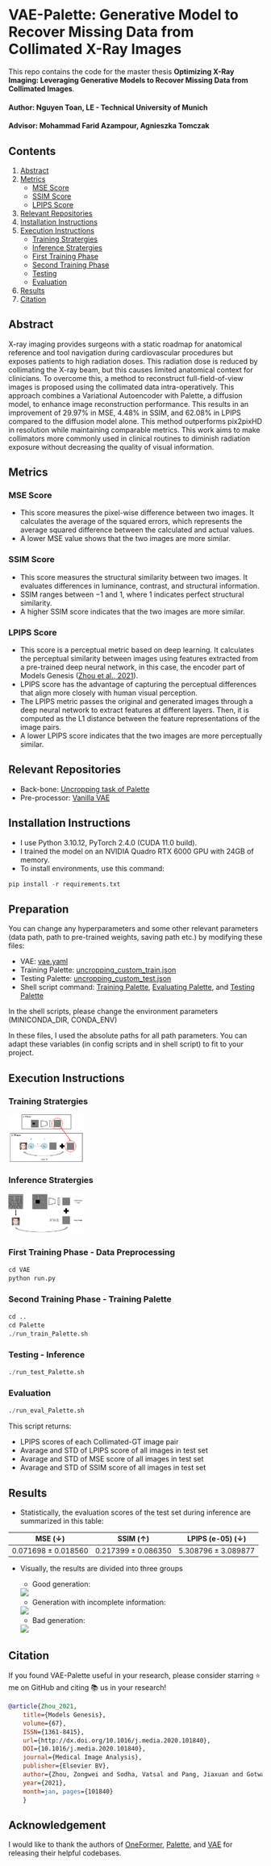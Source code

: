 # VAE-Palette: Generative Model to Recover Missing Data from Collimated X-Ray Images


This repo contains the code for the master thesis **Optimizing X-Ray Imaging: Leveraging Generative Models to Recover Missing Data from Collimated Images**.


#### Author: Nguyen Toan, LE - Technical University of Munich

#### Advisor: Mohammad Farid Azampour, Agnieszka Tomczak

## Contents

1. [Abstract](#Abstract)
2. [Metrics](#metrics)
    - [MSE Score](#mse-score)
    - [SSIM Score](#ssim-score)
    - [LPIPS Score](#lpips-score)
3. [Relevant Repositories](#relevant-repositories)
4. [Installation Instructions](#installation-instructions)
5. [Execution Instructions](#execution-instructions)
    - [Training Stratergies](#training-stratergies)
    - [Inference Stratergies](#inference-stratergies)
    - [First Training Phase](#first-training-phase---data-preprocessing)
    - [Second Training Phase](#second-training-phase---training-palette)
    - [Testing](#testing---inference)
    - [Evaluation](#evaluation)
6. [Results](#results)
7. [Citation](#citation)

## Abstract

X-ray imaging provides surgeons with a static roadmap for anatomical reference and tool navigation during cardiovascular procedures but exposes patients to high radiation doses. This radiation dose is reduced by collimating the X-ray beam, but this causes limited anatomical context for clinicians. To overcome this, a method to reconstruct full-field-of-view images is proposed using the collimated data intra-operatively. This approach combines a Variational Autoencoder with Palette, a diffusion model, to enhance image reconstruction performance. This results in an improvement of 29.97% in MSE, 4.48% in SSIM, and 62.08% in LPIPS compared to the diffusion model alone. This method outperforms pix2pixHD in resolution while maintaining comparable metrics. This work aims to make collimators more commonly used in clinical routines to diminish radiation exposure without decreasing the quality of visual information.

## Metrics

### MSE Score

- This score measures the pixel-wise difference between two images. It calculates the average of the squared errors, which represents the average squared difference between the calculated and actual values.
- A lower MSE value shows that the two images are more similar.

### SSIM Score

- This score measures the structural similarity between two images. It evaluates differences in luminance, contrast, and structural information.
- SSIM ranges between −1 and 1, where 1 indicates perfect structural similarity. 
- A higher SSIM score indicates that the two images are more similar.

### LPIPS Score

- This score is a perceptual metric based on deep learning. It calculates the perceptual similarity between images using features extracted
from a pre-trained deep neural network, in this case, the encoder part of Models Genesis ([Zhou et al., 2021](#citation)). 
- LPIPS score has the advantage of capturing the perceptual differences that align more closely with human visual perception.
- The LPIPS metric passes the original and generated images through a deep neural network to extract features at different layers. Then, it is computed as the L1 distance between the feature representations of the image pairs. 
- A lower LPIPS score indicates that the two images are more perceptually similar.

## Relevant Repositories

- Back-bone: [Uncropping task of Palette](https://github.com/Janspiry/Palette-Image-to-Image-Diffusion-Models)
- Pre-processor: [Vanilla VAE](https://github.com/AntixK/PyTorch-VAE/tree/master) 

## Installation Instructions

- I use Python 3.10.12, PyTorch 2.4.0 (CUDA 11.0 build).
- I trained the model on an NVIDIA Quadro RTX 6000 GPU with 24GB of memory.
- To install environments, use this command:
```python
pip install -r requirements.txt
```

## Preparation

You can change any hyperparameters and some other relevant parameters (data path, path to pre-trained weights, saving path etc.) by modifying these files:
- VAE: [vae.yaml](./VAE/configs/vae.yaml)
- Training Palette: [uncropping_custom_train.json](./Palette/config/uncropping_custom_train.json)
- Testing Palette: [uncropping_custom_test.json](./Palette/config/uncropping_custom_test.json)
- Shell script command: [Training Palette](./run_train_Palette.sh), [Evaluating Palette](./run_eval_Palette.sh), and [Testing Palette](./run_test_Palette.sh)

In the shell scripts, please change the environment parameters (MINICONDA_DIR, CONDA_ENV)

In these files, I used the absolute paths for all path parameters. You can adapt these variables (in config scripts and in shell script) to fit to your project.

## Execution Instructions

### Training Stratergies

<img src="Images/Training.png" width="30%"/>

### Inference Stratergies

<img src="Images/Inference.png" width="30%"/>

### First Training Phase - Data Preprocessing

```python
cd VAE
python run.py
```

### Second Training Phase - Training Palette

```python
cd ..
cd Palette
./run_train_Palette.sh
```

### Testing - Inference

```python
./run_test_Palette.sh
```

### Evaluation

```python
./run_eval_Palette.sh
```
This script returns:
- LPIPS scores of each Collimated-GT image pair
- Avarage and STD of LPIPS score of all images in test set
- Avarage and STD of MSE score of all images in test set
- Avarage and STD of SSIM score of all images in test set

## Results

- Statistically, the evaluation scores of the test set during inference are summarized in this table:

| MSE (&darr;) | SSIM (&uarr;) | LPIPS (e-05) (&darr;) |
| :---:| :---: |  :---: |
| 0.071698 &plusmn; 0.018560 | 0.217399 &plusmn; 0.086350 | 5.308796 &plusmn; 3.089877 |

- Visually, the results are divided into three groups
    - Good generation:

    <img src="Images/Good_results.png" width="30%"/>

    - Generation with incomplete information:

    <img src="Images/Undetailed_results.png" width="30%"/>

    - Bad generation:

    <img src="Images/Bad_results.png" width="30%"/>

## Citation

If you found VAE-Palette useful in your research, please consider starring ⭐ me on GitHub and citing 📚 us in your research!

```bibtex
@article{Zhou_2021,
    title={Models Genesis},
    volume={67},
    ISSN={1361-8415},
    url={http://dx.doi.org/10.1016/j.media.2020.101840},
    DOI={10.1016/j.media.2020.101840},
    journal={Medical Image Analysis},
    publisher={Elsevier BV},
    author={Zhou, Zongwei and Sodha, Vatsal and Pang, Jiaxuan and Gotway, Michael B. and Liang, Jianming},
    year={2021},
    month=jan, pages={101840} 
    }
```

## Acknowledgement

I would like to thank the authors of [OneFormer](https://github.com/SHI-Labs/OneFormer/tree/main), [Palette](https://github.com/Janspiry/Palette-Image-to-Image-Diffusion-Models), and [VAE](https://github.com/AntixK/PyTorch-VAE/tree/master) for releasing their helpful codebases.
